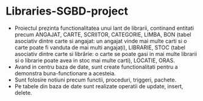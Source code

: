 # Libraries-SGBD-project

- Proiectul prezinta functionalitatea unui lant de librarii, continand entitati precum ANGAJAT, CARTE, SCRIITOR, CATEGORIE, LIMBA, BON (tabel asociativ dintre carte si angajat: un angajat vinde mai multe carti si o carte poate fi vanduta de mai multi angajați), LIBRARIE, STOC (tabel asociativ dintre carte si librărie: o carte se poate gasi in mai multe librarii si o librarie poate avea in stoc mai multe carti), LOCATIE, ORAS.
- Avand in centru baza de date, sunt create functionalitati pentru a demonstra buna-functionare a acesteia.
- Sunt folosire notiuni precum functii, proceduri, triggeri, pachete.
- Pe tabele din baza de date sunt realizate operatii de update, insert, delete.
